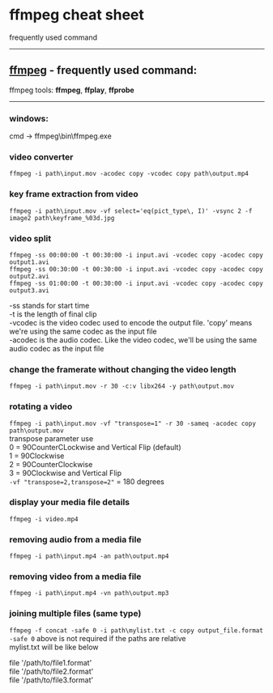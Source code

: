 # ffmpeg cheat sheet
frequently used command

***

## [ffmpeg](https://www.ffmpeg.org/)  - frequently used command:
ffmpeg tools: **ffmpeg**, **ffplay**, **ffprobe**

***

### windows: 
cmd -> ffmpeg\bin\ffmpeg.exe

### video converter
`ffmpeg -i path\input.mov -acodec copy -vcodec copy path\output.mp4`

### key frame extraction from video
`ffmpeg -i path\input.mov -vf select='eq(pict_type\, I)' -vsync 2 -f image2 path\keyframe_%03d.jpg`

### video split
`ffmpeg -ss 00:00:00 -t 00:30:00 -i input.avi -vcodec copy -acodec copy output1.avi`\
`ffmpeg -ss 00:30:00 -t 00:30:00 -i input.avi -vcodec copy -acodec copy output2.avi`\
`ffmpeg -ss 01:00:00 -t 00:30:00 -i input.avi -vcodec copy -acodec copy output3.avi`

-ss stands for start time\
-t is the length of final clip\
-vcodec is the video codec used to encode the output file. 'copy' means we're using the same codec as the input file\
-acodec is the audio codec. Like the video codec, we'll be using the same audio codec as the input file

### change the framerate without changing the video length
`ffmpeg -i path\input.mov -r 30 -c:v libx264 -y path\output.mov`

### rotating a video
`ffmpeg -i path\input.mov -vf "transpose=1" -r 30 -sameq -acodec copy path\output.mov`  
transpose parameter use  
0 = 90CounterCLockwise and Vertical Flip (default)  
1 = 90Clockwise  
2 = 90CounterClockwise  
3 = 90Clockwise and Vertical Flip  
`-vf "transpose=2,transpose=2"` = 180 degrees  

### display your media file details
`ffmpeg -i video.mp4`  

### removing audio from a media file
`ffmpeg -i path\input.mp4 -an path\output.mp4`  

### removing video from a media file
`ffmpeg -i path\input.mp4 -vn path\output.mp3`  

### joining multiple files (same type) 
`ffmpeg -f concat -safe 0 -i path\mylist.txt -c copy output_file.format`  
`-safe 0` above is not required if the paths are relative  
mylist.txt will be like below  

file '/path/to/file1.format'  
file '/path/to/file2.format'  
file '/path/to/file3.format'    
